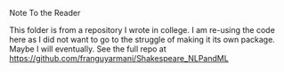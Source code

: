 Note To the Reader

This folder is from a repository I wrote in college. I am re-using the code here as I did not want to go to the struggle of making it its own package. Maybe I will eventually. See the full repo at https://github.com/franguyarmani/Shakespeare_NLPandML
